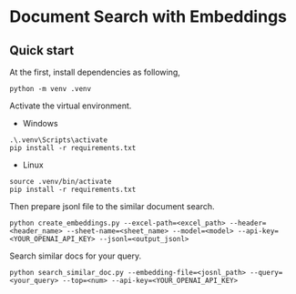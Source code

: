 # Document Search with Embeddings

## Quick start

At the first, install dependencies as following,

```shell
python -m venv .venv
```

Activate the virtual environment.

- Windows

```shell
.\.venv\Scripts\activate
pip install -r requirements.txt
```

- Linux
  
```shell
source .venv/bin/activate
pip install -r requirements.txt
```

Then prepare jsonl file to the similar document search.

```shell
python create_embeddings.py --excel-path=<excel_path> --header=<header_name> --sheet-name=<sheet_name> --model=<model> --api-key=<YOUR_OPENAI_API_KEY> --jsonl=<output_jsonl>
```

Search similar docs for your query.

```shell
python search_similar_doc.py --embedding-file=<josnl_path> --query=<your_query> --top=<num> --api-key=<YOUR_OPENAI_API_KEY>
```
